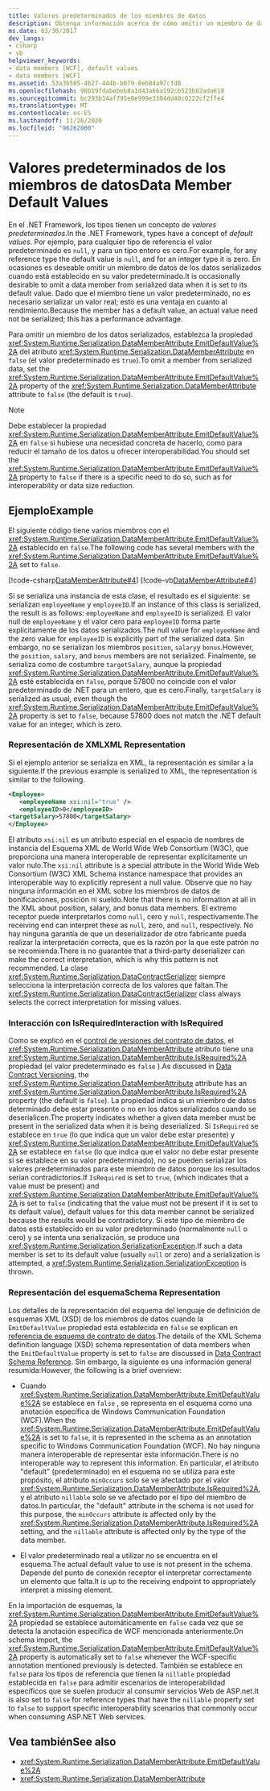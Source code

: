 ```yaml
---
title: Valores predeterminados de los miembros de datos
description: Obtenga información acerca de cómo omitir un miembro de datos de datos serializados cuando tiene un .NET Framework valor predeterminado. WCF puede mejorar el rendimiento al no serializar un valor predeterminado.
ms.date: 03/30/2017
dev_langs:
- csharp
- vb
helpviewer_keywords:
- data members [WCF], default values
- data members [WCF]
ms.assetid: 53a3b505-4b27-444b-b079-0eb84a97cfd8
ms.openlocfilehash: 98b19fdabebeb8a1d43a66a192cb523b82ada618
ms.sourcegitcommit: bc293b14af795e0e999e3304dd40c0222cf2ffe4
ms.translationtype: MT
ms.contentlocale: es-ES
ms.lasthandoff: 11/26/2020
ms.locfileid: "96262000"
---
```

# <a name="data-member-default-values"></a><span data-ttu-id="ffd76-104">Valores predeterminados de los miembros de datos</span><span class="sxs-lookup"><span data-stu-id="ffd76-104">Data Member Default Values</span></span>

<span data-ttu-id="ffd76-105">En el .NET Framework, los tipos tienen un concepto de *valores predeterminados*.</span><span class="sxs-lookup"><span data-stu-id="ffd76-105">In the .NET Framework, types have a concept of *default values*.</span></span> <span data-ttu-id="ffd76-106">Por ejemplo, para cualquier tipo de referencia el valor predeterminado es `null`, y para un tipo entero es cero.</span><span class="sxs-lookup"><span data-stu-id="ffd76-106">For example, for any reference type the default value is `null`, and for an integer type it is zero.</span></span> <span data-ttu-id="ffd76-107">En ocasiones es deseable omitir un miembro de datos de los datos serializados cuando está establecido en su valor predeterminado.</span><span class="sxs-lookup"><span data-stu-id="ffd76-107">It is occasionally desirable to omit a data member from serialized data when it is set to its default value.</span></span> <span data-ttu-id="ffd76-108">Dado que el miembro tiene un valor predeterminado, no es necesario serializar un valor real; esto es una ventaja en cuanto al rendimiento.</span><span class="sxs-lookup"><span data-stu-id="ffd76-108">Because the member has a default value, an actual value need not be serialized; this has a performance advantage.</span></span>  
  
 <span data-ttu-id="ffd76-109">Para omitir un miembro de los datos serializados, establezca la propiedad <xref:System.Runtime.Serialization.DataMemberAttribute.EmitDefaultValue%2A> del atributo <xref:System.Runtime.Serialization.DataMemberAttribute> en `false` (el valor predeterminado es `true`).</span><span class="sxs-lookup"><span data-stu-id="ffd76-109">To omit a member from serialized data, set the <xref:System.Runtime.Serialization.DataMemberAttribute.EmitDefaultValue%2A> property of the <xref:System.Runtime.Serialization.DataMemberAttribute> attribute to `false` (the default is `true`).</span></span>  
  
> [!NOTE]
> <span data-ttu-id="ffd76-110">Debe establecer la propiedad <xref:System.Runtime.Serialization.DataMemberAttribute.EmitDefaultValue%2A> en `false` si hubiese una necesidad concreta de hacerlo, como para reducir el tamaño de los datos u ofrecer interoperabilidad.</span><span class="sxs-lookup"><span data-stu-id="ffd76-110">You should set the <xref:System.Runtime.Serialization.DataMemberAttribute.EmitDefaultValue%2A> property to `false` if there is a specific need to do so, such as for interoperability or data size reduction.</span></span>  
  
## <a name="example"></a><span data-ttu-id="ffd76-111">Ejemplo</span><span class="sxs-lookup"><span data-stu-id="ffd76-111">Example</span></span>  

 <span data-ttu-id="ffd76-112">El siguiente código tiene varios miembros con el <xref:System.Runtime.Serialization.DataMemberAttribute.EmitDefaultValue%2A> establecido en `false`.</span><span class="sxs-lookup"><span data-stu-id="ffd76-112">The following code has several members with the <xref:System.Runtime.Serialization.DataMemberAttribute.EmitDefaultValue%2A> set to `false`.</span></span>  
  
 [!code-csharp[DataMemberAttribute#4](../../../../samples/snippets/csharp/VS_Snippets_CFX/datamemberattribute/cs/overview.cs#4)]
 [!code-vb[DataMemberAttribute#4](../../../../samples/snippets/visualbasic/VS_Snippets_CFX/datamemberattribute/vb/overview.vb#4)]  
  
 <span data-ttu-id="ffd76-113">Si se serializa una instancia de esta clase, el resultado es el siguiente: se serializan `employeeName` y `employeeID`.</span><span class="sxs-lookup"><span data-stu-id="ffd76-113">If an instance of this class is serialized, the result is as follows: `employeeName` and `employeeID` is serialized.</span></span> <span data-ttu-id="ffd76-114">El valor null de `employeeName` y el valor cero para `employeeID` forma parte explícitamente de los datos serializados.</span><span class="sxs-lookup"><span data-stu-id="ffd76-114">The null value for `employeeName` and the zero value for `employeeID` is explicitly part of the serialized data.</span></span> <span data-ttu-id="ffd76-115">Sin embargo, no se serializan los miembros `position`, `salary`y `bonus`.</span><span class="sxs-lookup"><span data-stu-id="ffd76-115">However, the `position`, `salary`, and `bonus` members are not serialized.</span></span> <span data-ttu-id="ffd76-116">Finalmente, se serializa como de costumbre `targetSalary`, aunque la propiedad <xref:System.Runtime.Serialization.DataMemberAttribute.EmitDefaultValue%2A> esté establecida en `false`, porque 57800 no coincide con el valor predeterminado de .NET para un entero, que es cero.</span><span class="sxs-lookup"><span data-stu-id="ffd76-116">Finally, `targetSalary` is serialized as usual, even though the <xref:System.Runtime.Serialization.DataMemberAttribute.EmitDefaultValue%2A> property is set to `false`, because 57800 does not match the .NET default value for an integer, which is zero.</span></span>  
  
### <a name="xml-representation"></a><span data-ttu-id="ffd76-117">Representación de XML</span><span class="sxs-lookup"><span data-stu-id="ffd76-117">XML Representation</span></span>  

 <span data-ttu-id="ffd76-118">Si el ejemplo anterior se serializa en XML, la representación es similar a la siguiente.</span><span class="sxs-lookup"><span data-stu-id="ffd76-118">If the previous example is serialized to XML, the representation is similar to the following.</span></span>  
  
```xml  
<Employee>  
   <employeeName xsi:nil="true" />  
   <employeeID>0</employeeID>  
<targetSalary>57800</targetSalary>  
</Employee>  
```  
  
 <span data-ttu-id="ffd76-119">El atributo `xsi:nil` es un atributo especial en el espacio de nombres de instancia del Esquema XML de World Wide Web Consortium (W3C), que proporciona una manera interoperable de representar explícitamente un valor nulo.</span><span class="sxs-lookup"><span data-stu-id="ffd76-119">The `xsi:nil` attribute is a special attribute in the World Wide Web Consortium (W3C) XML Schema instance namespace that provides an interoperable way to explicitly represent a null value.</span></span> <span data-ttu-id="ffd76-120">Observe que no hay ninguna información en el XML sobre los miembros de datos de bonificaciones, posición ni sueldo.</span><span class="sxs-lookup"><span data-stu-id="ffd76-120">Note that there is no information at all in the XML about position, salary, and bonus data members.</span></span> <span data-ttu-id="ffd76-121">El extremo receptor puede interpretarlos como `null`, cero y `null`, respectivamente.</span><span class="sxs-lookup"><span data-stu-id="ffd76-121">The receiving end can interpret these as `null`, zero, and `null`, respectively.</span></span> <span data-ttu-id="ffd76-122">No hay ninguna garantía de que un deserializador de otro fabricante pueda realizar la interpretación correcta, que es la razón por la que este patrón no se recomienda.</span><span class="sxs-lookup"><span data-stu-id="ffd76-122">There is no guarantee that a third-party deserializer can make the correct interpretation, which is why this pattern is not recommended.</span></span> <span data-ttu-id="ffd76-123">La clase <xref:System.Runtime.Serialization.DataContractSerializer> siempre selecciona la interpretación correcta de los valores que faltan.</span><span class="sxs-lookup"><span data-stu-id="ffd76-123">The <xref:System.Runtime.Serialization.DataContractSerializer> class always selects the correct interpretation for missing values.</span></span>  
  
### <a name="interaction-with-isrequired"></a><span data-ttu-id="ffd76-124">Interacción con IsRequired</span><span class="sxs-lookup"><span data-stu-id="ffd76-124">Interaction with IsRequired</span></span>  

 <span data-ttu-id="ffd76-125">Como se explicó en el [control de versiones del contrato de datos](data-contract-versioning.md), el <xref:System.Runtime.Serialization.DataMemberAttribute> atributo tiene una <xref:System.Runtime.Serialization.DataMemberAttribute.IsRequired%2A> propiedad (el valor predeterminado es `false` ).</span><span class="sxs-lookup"><span data-stu-id="ffd76-125">As discussed in [Data Contract Versioning](data-contract-versioning.md), the <xref:System.Runtime.Serialization.DataMemberAttribute> attribute has an <xref:System.Runtime.Serialization.DataMemberAttribute.IsRequired%2A> property (the default is `false`).</span></span> <span data-ttu-id="ffd76-126">La propiedad indica si un miembro de datos determinado debe estar presente o no en los datos serializados cuando se deserialicen.</span><span class="sxs-lookup"><span data-stu-id="ffd76-126">The property indicates whether a given data member must be present in the serialized data when it is being deserialized.</span></span> <span data-ttu-id="ffd76-127">Si `IsRequired` se establece en `true` (lo que indica que un valor debe estar presente) y <xref:System.Runtime.Serialization.DataMemberAttribute.EmitDefaultValue%2A> se establece en `false` (lo que indica que el valor no debe estar presente si se establece en su valor predeterminado), no se pueden serializar los valores predeterminados para este miembro de datos porque los resultados serían contradictorios.</span><span class="sxs-lookup"><span data-stu-id="ffd76-127">If `IsRequired` is set to `true`, (which indicates that a value must be present) and <xref:System.Runtime.Serialization.DataMemberAttribute.EmitDefaultValue%2A> is set to `false` (indicating that the value must not be present if it is set to its default value), default values for this data member cannot be serialized because the results would be contradictory.</span></span> <span data-ttu-id="ffd76-128">Si este tipo de miembro de datos está establecido en su valor predeterminado (normalmente `null` o cero) y se intenta una serialización, se produce una <xref:System.Runtime.Serialization.SerializationException>.</span><span class="sxs-lookup"><span data-stu-id="ffd76-128">If such a data member is set to its default value (usually `null` or zero) and a serialization is attempted, a <xref:System.Runtime.Serialization.SerializationException> is thrown.</span></span>  
  
### <a name="schema-representation"></a><span data-ttu-id="ffd76-129">Representación del esquema</span><span class="sxs-lookup"><span data-stu-id="ffd76-129">Schema Representation</span></span>  

 <span data-ttu-id="ffd76-130">Los detalles de la representación del esquema del lenguaje de definición de esquemas XML (XSD) de los miembros de datos cuando la `EmitDefaultValue` propiedad está establecida en `false` se explican en [referencia de esquema de contrato de datos](data-contract-schema-reference.md).</span><span class="sxs-lookup"><span data-stu-id="ffd76-130">The details of the XML Schema definition language (XSD) schema representation of data members when the `EmitDefaultValue` property is set to `false` are discussed in [Data Contract Schema Reference](data-contract-schema-reference.md).</span></span> <span data-ttu-id="ffd76-131">Sin embargo, la siguiente es una información general resumida:</span><span class="sxs-lookup"><span data-stu-id="ffd76-131">However, the following is a brief overview:</span></span>  
  
- <span data-ttu-id="ffd76-132">Cuando <xref:System.Runtime.Serialization.DataMemberAttribute.EmitDefaultValue%2A> se establece en `false` , se representa en el esquema como una anotación específica de Windows Communication Foundation (WCF).</span><span class="sxs-lookup"><span data-stu-id="ffd76-132">When the <xref:System.Runtime.Serialization.DataMemberAttribute.EmitDefaultValue%2A> is set to `false`, it is represented in the schema as an annotation specific to Windows Communication Foundation (WCF).</span></span> <span data-ttu-id="ffd76-133">No hay ninguna manera interoperable de representar esta información.</span><span class="sxs-lookup"><span data-stu-id="ffd76-133">There is no interoperable way to represent this information.</span></span> <span data-ttu-id="ffd76-134">En particular, el atributo "default" (predeterminado) en el esquema no se utiliza para este propósito, el atributo `minOccurs` solo se ve afectado por el valor <xref:System.Runtime.Serialization.DataMemberAttribute.IsRequired%2A>, y el atributo `nillable` solo se ve afectado por el tipo del miembro de datos.</span><span class="sxs-lookup"><span data-stu-id="ffd76-134">In particular, the "default" attribute in the schema is not used for this purpose, the `minOccurs` attribute is affected only by the <xref:System.Runtime.Serialization.DataMemberAttribute.IsRequired%2A> setting, and the `nillable` attribute is affected only by the type of the data member.</span></span>  
  
- <span data-ttu-id="ffd76-135">El valor predeterminado real a utilizar no se encuentra en el esquema.</span><span class="sxs-lookup"><span data-stu-id="ffd76-135">The actual default value to use is not present in the schema.</span></span> <span data-ttu-id="ffd76-136">Depende del punto de conexión receptor el interpretar correctamente un elemento que falta.</span><span class="sxs-lookup"><span data-stu-id="ffd76-136">It is up to the receiving endpoint to appropriately interpret a missing element.</span></span>  
  
 <span data-ttu-id="ffd76-137">En la importación de esquemas, la <xref:System.Runtime.Serialization.DataMemberAttribute.EmitDefaultValue%2A> propiedad se establece automáticamente en `false` cada vez que se detecta la anotación específica de WCF mencionada anteriormente.</span><span class="sxs-lookup"><span data-stu-id="ffd76-137">On schema import, the <xref:System.Runtime.Serialization.DataMemberAttribute.EmitDefaultValue%2A> property is automatically set to `false` whenever the WCF-specific annotation mentioned previously is detected.</span></span> <span data-ttu-id="ffd76-138">También se establece en `false` para los tipos de referencia que tienen la `nillable` propiedad establecida en `false` para admitir escenarios de interoperabilidad específicos que se suelen producir al consumir servicios Web de ASP.net.</span><span class="sxs-lookup"><span data-stu-id="ffd76-138">It is also set to `false` for reference types that have the `nillable` property set to `false` to support specific interoperability scenarios that commonly occur when consuming ASP.NET Web services.</span></span>  
  
## <a name="see-also"></a><span data-ttu-id="ffd76-139">Vea también</span><span class="sxs-lookup"><span data-stu-id="ffd76-139">See also</span></span>

- <xref:System.Runtime.Serialization.DataMemberAttribute.EmitDefaultValue%2A>
- <xref:System.Runtime.Serialization.DataMemberAttribute>

